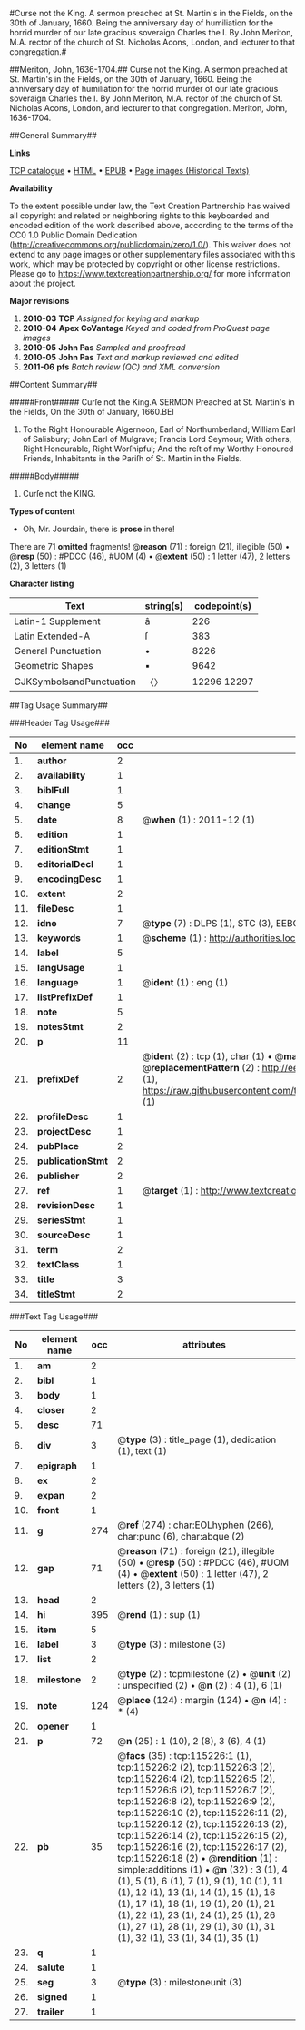 #Curse not the King. A sermon preached at St. Martin's in the Fields, on the 30th of January, 1660. Being the anniversary day of humiliation for the horrid murder of our late gracious soveraign Charles the I. By John Meriton, M.A. rector of the church of St. Nicholas Acons, London, and lecturer to that congregation.#

##Meriton, John, 1636-1704.##
Curse not the King. A sermon preached at St. Martin's in the Fields, on the 30th of January, 1660. Being the anniversary day of humiliation for the horrid murder of our late gracious soveraign Charles the I. By John Meriton, M.A. rector of the church of St. Nicholas Acons, London, and lecturer to that congregation.
Meriton, John, 1636-1704.

##General Summary##

**Links**

[TCP catalogue](http://www.ota.ox.ac.uk/tcp/)  • 
[HTML](http://tei.it.ox.ac.uk/tcp/Texts-HTML/free/A89/A89085.html)  • 
[EPUB](http://tei.it.ox.ac.uk/tcp/Texts-EPUB/free/A89/A89085.epub) • 
[Page images (Historical Texts)](https://historicaltexts.jisc.ac.uk/eebo-99863044e)

**Availability**

To the extent possible under law, the Text Creation Partnership has waived all copyright and related or neighboring rights to this keyboarded and encoded edition of the work described above, according to the terms of the CC0 1.0 Public Domain Dedication (http://creativecommons.org/publicdomain/zero/1.0/). This waiver does not extend to any page images or other supplementary files associated with this work, which may be protected by copyright or other license restrictions. Please go to https://www.textcreationpartnership.org/ for more information about the project.

**Major revisions**

1. __2010-03__ __TCP__ *Assigned for keying and markup*
1. __2010-04__ __Apex CoVantage__ *Keyed and coded from ProQuest page images*
1. __2010-05__ __John Pas__ *Sampled and proofread*
1. __2010-05__ __John Pas__ *Text and markup reviewed and edited*
1. __2011-06__ __pfs__ *Batch review (QC) and XML conversion*

##Content Summary##

#####Front#####
Curſe not the King.A SERMON Preached at St. Martin's in the Fields, On the 30th of January, 1660.BEI
1. To the Right Honourable Algernoon, Earl of Northumberland; William Earl of Salisbury; John Earl of Mulgrave; Francis Lord Seymour; With others, Right Honourable, Right Worſhipful; And the reſt of my Worthy Honoured Friends, Inhabitants in the Pariſh of St. Martin in the Fields.

#####Body#####

1. Curſe not the KING.

**Types of content**

  * Oh, Mr. Jourdain, there is **prose** in there!

There are 71 **omitted** fragments! 
 @__reason__ (71) : foreign (21), illegible (50)  •  @__resp__ (50) : #PDCC (46), #UOM (4)  •  @__extent__ (50) : 1 letter (47), 2 letters (2), 3 letters (1)

**Character listing**


|Text|string(s)|codepoint(s)|
|---|---|---|
|Latin-1 Supplement|â|226|
|Latin Extended-A|ſ|383|
|General Punctuation|•|8226|
|Geometric Shapes|▪|9642|
|CJKSymbolsandPunctuation|〈〉|12296 12297|

##Tag Usage Summary##

###Header Tag Usage###

|No|element name|occ|attributes|
|---|---|---|---|
|1.|__author__|2||
|2.|__availability__|1||
|3.|__biblFull__|1||
|4.|__change__|5||
|5.|__date__|8| @__when__ (1) : 2011-12 (1)|
|6.|__edition__|1||
|7.|__editionStmt__|1||
|8.|__editorialDecl__|1||
|9.|__encodingDesc__|1||
|10.|__extent__|2||
|11.|__fileDesc__|1||
|12.|__idno__|7| @__type__ (7) : DLPS (1), STC (3), EEBO-CITATION (1), PROQUEST (1), VID (1)|
|13.|__keywords__|1| @__scheme__ (1) : http://authorities.loc.gov/ (1)|
|14.|__label__|5||
|15.|__langUsage__|1||
|16.|__language__|1| @__ident__ (1) : eng (1)|
|17.|__listPrefixDef__|1||
|18.|__note__|5||
|19.|__notesStmt__|2||
|20.|__p__|11||
|21.|__prefixDef__|2| @__ident__ (2) : tcp (1), char (1)  •  @__matchPattern__ (2) : ([0-9\-]+):([0-9IVX]+) (1), (.+) (1)  •  @__replacementPattern__ (2) : http://eebo.chadwyck.com/downloadtiff?vid=$1&page=$2 (1), https://raw.githubusercontent.com/textcreationpartnership/Texts/master/tcpchars.xml#$1 (1)|
|22.|__profileDesc__|1||
|23.|__projectDesc__|1||
|24.|__pubPlace__|2||
|25.|__publicationStmt__|2||
|26.|__publisher__|2||
|27.|__ref__|1| @__target__ (1) : http://www.textcreationpartnership.org/docs/. (1)|
|28.|__revisionDesc__|1||
|29.|__seriesStmt__|1||
|30.|__sourceDesc__|1||
|31.|__term__|2||
|32.|__textClass__|1||
|33.|__title__|3||
|34.|__titleStmt__|2||


###Text Tag Usage###

|No|element name|occ|attributes|
|---|---|---|---|
|1.|__am__|2||
|2.|__bibl__|1||
|3.|__body__|1||
|4.|__closer__|2||
|5.|__desc__|71||
|6.|__div__|3| @__type__ (3) : title_page (1), dedication (1), text (1)|
|7.|__epigraph__|1||
|8.|__ex__|2||
|9.|__expan__|2||
|10.|__front__|1||
|11.|__g__|274| @__ref__ (274) : char:EOLhyphen (266), char:punc (6), char:abque (2)|
|12.|__gap__|71| @__reason__ (71) : foreign (21), illegible (50)  •  @__resp__ (50) : #PDCC (46), #UOM (4)  •  @__extent__ (50) : 1 letter (47), 2 letters (2), 3 letters (1)|
|13.|__head__|2||
|14.|__hi__|395| @__rend__ (1) : sup (1)|
|15.|__item__|5||
|16.|__label__|3| @__type__ (3) : milestone (3)|
|17.|__list__|2||
|18.|__milestone__|2| @__type__ (2) : tcpmilestone (2)  •  @__unit__ (2) : unspecified (2)  •  @__n__ (2) : 4 (1), 6 (1)|
|19.|__note__|124| @__place__ (124) : margin (124)  •  @__n__ (4) : * (4)|
|20.|__opener__|1||
|21.|__p__|72| @__n__ (25) : 1 (10), 2 (8), 3 (6), 4 (1)|
|22.|__pb__|35| @__facs__ (35) : tcp:115226:1 (1), tcp:115226:2 (2), tcp:115226:3 (2), tcp:115226:4 (2), tcp:115226:5 (2), tcp:115226:6 (2), tcp:115226:7 (2), tcp:115226:8 (2), tcp:115226:9 (2), tcp:115226:10 (2), tcp:115226:11 (2), tcp:115226:12 (2), tcp:115226:13 (2), tcp:115226:14 (2), tcp:115226:15 (2), tcp:115226:16 (2), tcp:115226:17 (2), tcp:115226:18 (2)  •  @__rendition__ (1) : simple:additions (1)  •  @__n__ (32) : 3 (1), 4 (1), 5 (1), 6 (1), 7 (1), 9 (1), 10 (1), 11 (1), 12 (1), 13 (1), 14 (1), 15 (1), 16 (1), 17 (1), 18 (1), 19 (1), 20 (1), 21 (1), 22 (1), 23 (1), 24 (1), 25 (1), 26 (1), 27 (1), 28 (1), 29 (1), 30 (1), 31 (1), 32 (1), 33 (1), 34 (1), 35 (1)|
|23.|__q__|1||
|24.|__salute__|1||
|25.|__seg__|3| @__type__ (3) : milestoneunit (3)|
|26.|__signed__|1||
|27.|__trailer__|1||
